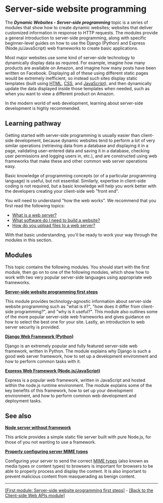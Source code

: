 # Server-side website programming

The ***Dynamic Websites - Server-side programming*** topic is a series of modules that show how to create dynamic websites; websites that deliver customized information in response to HTTP requests. The modules provide a general introduction to server-side programming, along with specific beginner-level guides on how to use the Django (Python) and Express (Node.js/JavaScript) web frameworks to create basic applications.

Most major websites use some kind of server-side technology to dynamically display data as required. For example, imagine how many products are available on Amazon, and imagine how many posts have been written on Facebook. Displaying all of these using different static pages would be extremely inefficient, so instead such sites display static templates (built using [HTML](https://developer.mozilla.org/en-US/docs/Learn/HTML), [CSS](https://developer.mozilla.org/en-US/docs/Learn/CSS), and [JavaScript](https://github.com/AndrewSRea/My_Learning_Port/tree/main/JavaScript#javascript)), and then dynamically update the data displayed inside those templates when needed, such as when you want to view a different product on Amazon.

In the modern world of web development, learning about server-side development is highly recommended.

## Learning pathway

Getting started with server-side programming is usually easier than client-side development, because dynamic websites tend to perform a lot of very similar operations (retrieving data from a database and displaying it in a page, validating user-entered data and saving it in a database, checking user permissions and logging users in, etc.), and are constructed using web frameworks that make these and other common web server operations easy.

Basic knowledge of programming concepts (or of a particular programming language) is useful, but not essential. Similarly, expertise in client-side coding is not required, but a basic knowledge will help you work better with the developers creating your client-side web "front end".

You will need to understand "how the web works". We recommend that you first read the following topics:

* [What is a web server?](https://developer.mozilla.org/en-US/docs/Learn/Common_questions/What_is_a_web_server)
* [What software do I need to build a website?](https://developer.mozilla.org/en-US/docs/Learn/Common_questions/What_software_do_I_need)
* [How do you upload files to a web server?](https://developer.mozilla.org/en-US/docs/Learn/Common_questions/Upload_files_to_a_web_server)

With that basic understanding, you'll be ready to work your way through the modules in this section.

## Modules

This topic contains the following modules. You should start with the first module, then go on to one of the following modules, which show how to work with two very popular server-side languages using appropriate web frameworks.

**[Server-side website programming first steps]()**

This module provides technology-agnostic information about server-side website programming such as "what is it?", "how does it differ from client-side programming?", and "why is it useful?". This module also outlines some of the more popular server-side web frameworks and gives guidance on how to select the best one for your site. Lastly, an introduction to web server security is provided.

**[Django Web Framework (Python)]()**

Django is an extremely popular and fully featured server-side web framework, written in Python. The module explains why Django is such a good web server framework, how to set up a development environment and how to perform common tasks with it.

**[Express Web Framework (Node.js/JavaScript)]()**

Express is a popular web framework, written in JavaScript and hosted within the node.js runtime environment. The module explains some of the key benefits of this framework, how to set up your development environment, and how to perform common web development and deployment tasks.

## See also

**[Node server without framework]()**

This article provides a simple static file server built with pure Node.js, for those of you not wanting to use a framework.

**[Properly configuring server MIME types]()**

Configuring your server to send the correct [MIME types](https://developer.mozilla.org/en-US/docs/Glossary/MIME_type) (also known as media types or content types) to browsers is important for browsers to be able to properly process and display the content. It is also important to prevent malicious content from masquerading as benign content.

<hr>

[[First module: Server-side website programming first steps]]() - [[Back to the Client-side Web APIs module]](https://github.com/AndrewSRea/My_Learning_Port/tree/main/JavaScript/Client-side_Web_APIs#client-side-web-apis)